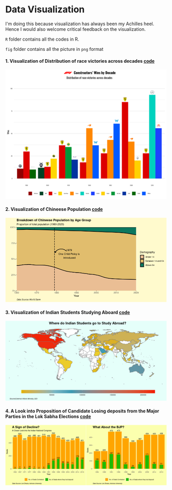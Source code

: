 # Data Visualization

I'm doing this because visualization has always been my Achilles heel. Hence I would also welcome critical feedback on the visualization. 

`R` folder contains all the codes in R.

`fig` folder contains all the picture in `png` format 
 

 #### 1. Visualization of Distribution of race victories across decades [code](https://github.com/SanjayShetty01/Data-Visualization/blob/main/R/F1_decadal_points.R)

 ![image1](https://github.com/SanjayShetty01/Data-Visualization/blob/main/fig/f1_constructor_total_win_decade.png)

 #### 2. Visualization of Chineese Population [code](https://github.com/SanjayShetty01/Data-Visualization/blob/main/R/ChinaVisualization.R)

![image2](https://github.com/SanjayShetty01/Data-Visualization/blob/main/fig/ChinaVisualization.png)

#### 3. Visualization of Indian Students Studying Aboard [code](https://github.com/SanjayShetty01/Data-Visualization/blob/main/R/visualizationOfStudentAboard.R)

![image3](https://github.com/SanjayShetty01/Data-Visualization/blob/main/fig/visualizationOfStudentAboard.png)

#### 4. A Look into Proposition of Candidate Losing deposits from the Major Parties in the Lok Sabha Elections [code](https://github.com/SanjayShetty01/Data-Visualization/blob/main/R/ElectionDepositPlot.R)

![image4](https://github.com/SanjayShetty01/Data-Visualization/blob/main/fig/ElectionDepositPlot.png)


